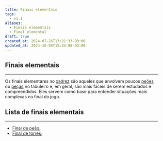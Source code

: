 ```yaml
---
title: Finais elementais
tags:
  - v1.1
aliases:
  - Finais elementais
  - Final elemental
draft: true
created_at: 2024-07-26T13:21:33-03:00
updated_at: 2024-10-08T15:34:08-03:00
---
```


## Finais elementais
---
Os finais elementares no [xadrez](../../08/06/Xadrez.md) são aqueles que envolvem poucos [peões](../26/Xadrez_Peao.md) ou [peças](../08/Xadrez_Pecas.md) no tabuleiro e, em geral, são mais fáceis de serem estudados e compreendidos. Eles servem como base para entender situações mais complexas no final do jogo.

## Lista de finais elementais
---
- [Final de peão](../26/Xadrez_Final_de_peao.md);
- [Final de torres](../26/Xadrez_Final_de_torres.md);